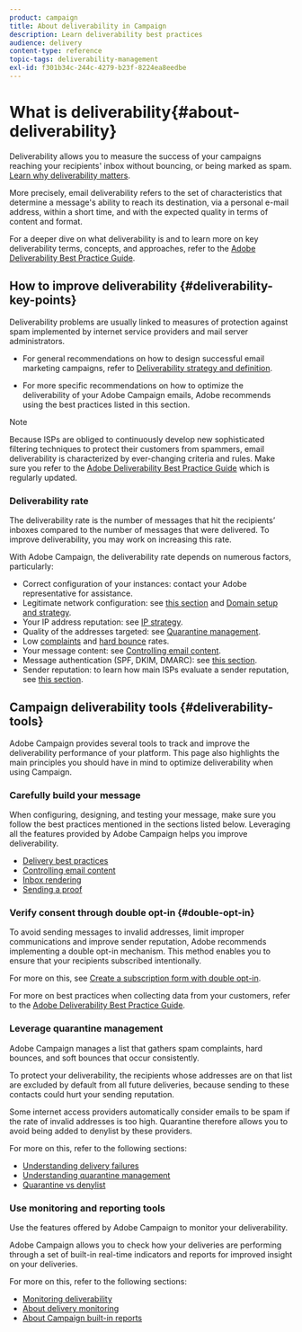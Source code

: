 ```yaml
---
product: campaign
title: About deliverability in Campaign
description: Learn deliverability best practices
audience: delivery
content-type: reference
topic-tags: deliverability-management
exl-id: f301b34c-244c-4279-b23f-8224ea8eedbe
---
```

# What is deliverability{#about-deliverability}

Deliverability allows you to measure the success of your campaigns reaching your recipients' inbox without bouncing, or being marked as spam. [Learn why deliverability matters](https://experienceleague.adobe.com/docs/deliverability-learn/deliverability-best-practice-guide/deliverability-strategy-and-definition.html#why-deliverability-matters). 

More precisely, email deliverability refers to the set of characteristics that determine a message's ability to reach its destination, via a personal e-mail address, within a short time, and with the expected quality in terms of content and format.

For a deeper dive on what deliverability is and to learn more on key deliverability terms, concepts, and approaches, refer to the [Adobe Deliverability Best Practice Guide](https://experienceleague.adobe.com/docs/deliverability-learn/deliverability-best-practice-guide/introduction.html).

## How to improve deliverability {#deliverability-key-points}

Deliverability problems are usually linked to measures of protection against spam implemented by internet service providers and mail server administrators.

* For general recommendations on how to design successful email marketing campaigns, refer to [Deliverability strategy and definition](https://experienceleague.adobe.com/docs/deliverability-learn/deliverability-best-practice-guide/deliverability-strategy-and-definition.html).

* For more specific recommendations on how to optimize the deliverability of your Adobe Campaign emails, Adobe recommends using the best practices listed in this section.

>[!NOTE]
>
>Because ISPs are obliged to continuously develop new sophisticated filtering techniques to protect their customers from spammers, email deliverability is characterized by ever-changing criteria and rules. Make sure you refer to the [Adobe Deliverability Best Practice Guide](https://experienceleague.adobe.com/docs/deliverability-learn/deliverability-best-practice-guide/introduction.html) which is regularly updated.

### Deliverability rate

The deliverability rate is the number of messages that hit the recipients’ inboxes compared to the number of messages that were delivered. To improve deliverability, you may work on increasing this rate.

With Adobe Campaign, the deliverability rate depends on numerous factors, particularly:

* Correct configuration of your instances: contact your Adobe representative for assistance.
* Legitimate network configuration: see [this section](../../delivery/using/optimize-delivery.md#network-config) and [Domain setup and strategy](https://experienceleague.adobe.com/docs/deliverability-learn/deliverability-best-practice-guide/transition-process/infrastructure.html#domain-setup-and-strategy).
* Your IP address reputation: see [IP strategy](https://experienceleague.adobe.com/docs/deliverability-learn/deliverability-best-practice-guide/transition-process/infrastructure.html#ip-strategy).
* Quality of the addresses targeted: see [Quarantine management](../../delivery/using/optimize-delivery.md#quarantine-management).
* Low [complaints](https://experienceleague.adobe.com/docs/deliverability-learn/deliverability-best-practice-guide/metrics-for-deliverability/complaints.html) and [hard bounce](https://experienceleague.adobe.com/docs/deliverability-learn/deliverability-best-practice-guide/metrics-for-deliverability/bounces.html#hard-bounces) rates.
* Your message content: see [Controlling email content](../../delivery/using/control-message-content.md).
* Message authentication (SPF, DKIM, DMARC): see [this section](https://experienceleague.adobe.com/docs/deliverability-learn/deliverability-best-practice-guide/transition-process/infrastructure.html#authentication).
* Sender reputation: to learn how main ISPs evaluate a sender reputation, see [this section](https://experienceleague.adobe.com/docs/deliverability-learn/deliverability-best-practice-guide/internet-service-provider-specifics/overview.html).

## Campaign deliverability tools {#deliverability-tools}

<!--Adobe Campaign provides a number of tools designed to ensure optimal deliverability.-->
Adobe Campaign provides several tools to track and improve the deliverability performance of your platform. This page also highlights the main principles you should have in mind to optimize deliverability when using Campaign.

### Carefully build your message

When configuring, designing, and testing your message, make sure you follow the best practices mentioned in the sections listed below. Leveraging all the features provided by Adobe Campaign helps you improve deliverability.

* [Delivery best practices](../../delivery/using/delivery-best-practices.md)
* [Controlling email content](../../delivery/using/control-message-content.md)
* [Inbox rendering](../../delivery/using/inbox-rendering.md)
* [Sending a proof](../../delivery/using/steps-validating-the-delivery.md#sending-a-proof)

### Verify consent through double opt-in {#double-opt-in}

To avoid sending messages to invalid addresses, limit improper communications and improve sender reputation, Adobe recommends implementing a double opt-in mechanism. This method enables you to ensure that your recipients subscribed intentionally.

For more on this, see [Create a subscription form with double opt-in](../../web/using/use-cases--web-forms.md#create-a-subscription--form-with-double-opt-in).

For more on best practices when collecting data from your customers, refer to the [Adobe Deliverability Best Practice Guide](https://experienceleague.adobe.com/docs/deliverability-learn/deliverability-best-practice-guide/first-impressions/address-collection-and-list-growth.html#data-quality-and-hygiene).

### Leverage quarantine management

Adobe Campaign manages a list that gathers spam complaints, hard bounces, and soft bounces that occur consistently.

To protect your deliverability, the recipients whose addresses are on that list are excluded by default from all future deliveries, because sending to these contacts could hurt your sending reputation.

Some internet access providers automatically consider emails to be spam if the rate of invalid addresses is too high. Quarantine therefore allows you to avoid being added to denylist by these providers.

For more on this, refer to the following sections:

* [Understanding delivery failures](../../delivery/using/understanding-delivery-failures.md)
* [Understanding quarantine management](../../delivery/using/understanding-quarantine-management.md)
* [Quarantine vs denylist](../../delivery/using/understanding-quarantine-management.md#quarantine-vs-denylist)

### Use monitoring and reporting tools

Use the features offered by Adobe Campaign to monitor your deliverability.

Adobe Campaign allows you to check how your deliveries are performing through a set of built-in real-time indicators and reports for improved insight on your deliveries.

For more on this, refer to the following sections:

* [Monitoring deliverability](../../delivery/using/monitoring-deliverability.md)
* [About delivery monitoring](../../delivery/using/about-delivery-monitoring.md)
* [About Campaign built-in reports](../../reporting/using/about-campaign-built-in-reports.md)

<!--TO REMOVE
## Background {#background}

Email deliverability presents a major challenge to marketers - whether they're sending a few thousand messages or several billion. One in five messages never reach the inbox, or their intended recipient.

Once relegated as a "technical issue" for the IT department, email deliverability continues to move higher on the marketing agenda. That's because savvy marketers recognize that although many of its elements are technical in nature, deliverability is ultimately a business issue with significant revenue implications.

Consider the email marketing funnel. Deliverability determines the number of messages received, which in turn impacts each subsequent stage of the funnel. Fewer emails received results in fewer opens, fewer clicks, and fewer conversions. **For companies with a large database, the difference between average and great deliverability could literally mean hundreds of thousands to millions of dollars in revenues.**

![](assets/deliverability_overview_1.png)

By settling for average (80%) deliverability, marketers are leaving significant conversions - and dollars - on the table.

What exactly is email deliverability? And how can marketers improve deliverability rates to widen the mouth of the funnel and squeeze more results from their email campaigns?

Email deliverability refers to the set of characteristics that determine a message's ability to reach its destination, via a personal e-mail address, within a short time, and with the expected quality in terms of content and format. These characteristics fall into four main categories: data quality, message and content, sending infrastructure, and reputation. Together, they form the foundation of a successful email deliverability program. This overview outlines the four fundamentals of email deliverability success and offers best practices for reaching the inbox and driving greater revenues from email marketing programs.

![](assets/deliverability_overview_2.png)-->

